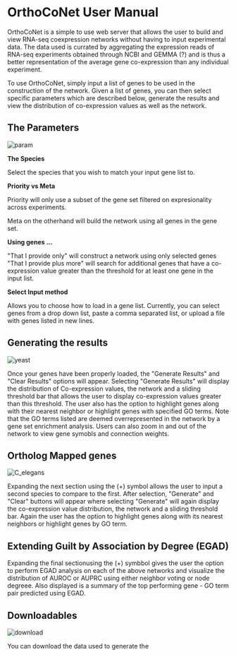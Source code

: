 # OrthoCoNet User Manual

OrthoCoNet is a simple to use web server that allows the user to build and view RNA-seq coexpression networks without having to input experimental data. The data used is currated by aggregating the expression reads of RNA-seq experiments obtained through NCBI and GEMMA (?) and is thus a better representation of the average gene co-expression than any individual experiment. 

To use OrthoCoNet, simply input a list of genes to be used in the construction of the network. Given a list of genes, you can then select specific parameters which are described below, generate the results and view the distribution of co-expression values as well as the network. 



## The Parameters
![param](https://github.com/johnlee4/OrthoCoNet/blob/master/figures/parameters.png)

**The Species**
  
  Select the species that you wish to match your input gene list to. 
  
**Priority vs Meta**
  
  Priority will only use a subset of the gene set filtered on expresionality across experiments.
  
  Meta on the otherhand will build the network using all genes in the gene set.
  

**Using genes ...**
  
  "That I provide only" will construct a network using only selected genes
  "That I provide plus more" will search for additional genes that have a co-expression value greater than the threshold for at least one gene in the input list.
  
**Select Input method**
  
  Allows you to choose how to load in a gene list. Currently, you can select genes from a drop down list, paste a comma separated list, or upload a file with genes listed in new lines. 
  
## Generating the results
![yeast](https://github.com/johnlee4/OrthoCoNet/blob/master/figures/yeast.png)


Once your genes have been properly loaded, the "Generate Results" and "Clear Results" options will appear. Selecting "Generate Results" will display the distribution of Co-expression values, the network and a sliding threshold bar that allows the user to display co-expression values greater than this threshold. The user also has the option to highlight genes along with their nearest neighbor or highlight genes with specified GO terms. Note that the GO terms listed are deemed overrepresented in the network by a gene set enrichment analysis. Users can also zoom in and out of the network to view gene symobls and connection weights. 

## Ortholog Mapped genes
![C_elegans](https://github.com/johnlee4/OrthoCoNet/blob/master/figures/C_elegans.png)

Expanding the next section using the (+) symbol allows the user to input a second species to compare to the first. After selection, "Generate" and "Clear" buttons will appear where selecting "Generate" will again display the co-expression value distribution, the network and a sliding threshold bar. Again the user has the option to highlight genes along with its nearest neighbors or highlight genes by GO term.  

## Extending Guilt by Association by Degree (EGAD)
Expanding the final sectionusing the (+) symbbol gives the user the option to perform EGAD analysis on each of the above networks and visualize the distribution of AUROC  or AUPRC using either neighbor voting or node degreee. Also displayed is a summary of the top performing gene - GO term pair predicted using EGAD. 


## Downloadables
![download](https://github.com/johnlee4/OrthoCoNet/blob/master/figures/download.png)

You can download the data used to generate the 
